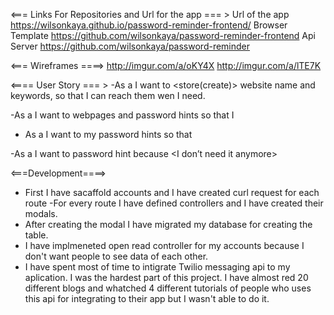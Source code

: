 <=== Links For Repositories and Url for the app === >
Url of the app  https://wilsonkaya.github.io/password-reminder-frontend/
Browser Template  https://github.com/wilsonkaya/password-reminder-frontend
Api Server https://github.com/wilsonkaya/password-reminder

<=== Wireframes ====>
http://imgur.com/a/oKY4X
http://imgur.com/a/lTE7K

<==== User Story === >
-As a <user> I want to <store(create)> website name and keywords, so that I can
reach them wen I need.

-As a <user> I want to <index> webpages and password hints so that I <can remember
my passwords>

- As a <user> I want to <update> my password hints so that <they will be more
actual>

-As a <user> I want to <delete> password hint because <I don’t need it anymore>

<===Development====>
- First I have sacaffold accounts and I have created curl request for each route
-For every route I have defined controllers and I have created their modals.
- After creating the modal I have migrated my database for creating the table.
- I have implmeneted open read controller for my accounts because I don't want
people to see data of each other.
- I have spent most of time to intigrate Twilio messaging api to my aplication.
I was the hardest part of this project. I have almost red 20 different blogs and
whatched 4 different tutorials of people who uses this api for integrating to
their app but I wasn't able to do it.
